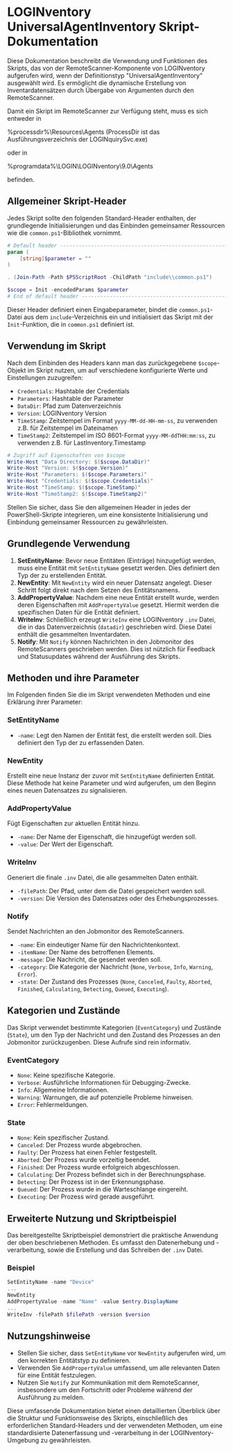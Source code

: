 # LOGINventory UniversalAgentInventory Skript-Dokumentation

Diese Dokumentation beschreibt die Verwendung und Funktionen des Skripts, das von der RemoteScanner-Komponente von LOGINventory aufgerufen wird, wenn der Definitionstyp "UniversalAgentInventory" ausgewählt wird. Es ermöglicht die dynamische Erstellung von Inventardatensätzen durch Übergabe von Argumenten durch den RemoteScanner.

Damit ein Skript im RemoteScanner zur Verfügung steht, muss es sich entweder in 

%processdir%\Resources\Agents (ProcessDir ist das Ausführungsverzeichnis der LOGINquirySvc.exe)

oder in 

%programdata%\LOGIN\LOGINventory\9.0\Agents

befinden.

## Allgemeiner Skript-Header
Jedes Skript sollte den folgenden Standard-Header enthalten, der grundlegende Initialisierungen und das Einbinden gemeinsamer Ressourcen wie die `common.ps1`-Bibliothek vornimmt.

```powershell
# Default header ----------------------------------------------------------------------
param (
    [string]$parameter = ""
)

. (Join-Path -Path $PSScriptRoot -ChildPath "include\\common.ps1")

$scope = Init -encodedParams $parameter
# End of default header ----------------------------------------------------------------------
```

Dieser Header definiert einen Eingabeparameter, bindet die `common.ps1`-Datei aus dem `include`-Verzeichnis ein und initialisiert das Skript mit der `Init`-Funktion, die in `common.ps1` definiert ist.

## Verwendung im Skript

Nach dem Einbinden des Headers kann man das zurückgegebene `$scope`-Objekt im Skript nutzen, um auf verschiedene konfigurierte Werte und Einstellungen zuzugreifen:

- `Credentials`: Hashtable der Credentials
- `Parameters`: Hashtable der Parameter
- `DataDir`: Pfad zum Datenverzeichnis
- `Version`: LOGINventory Version
- `TimeStamp`: Zeitstempel im Format `yyyy-MM-dd-HH-mm-ss`, zu verwenden z.B. für Zeitstempel im Dateinamen
- `TimeStamp2`: Zeitstempel im ISO 8601-Format `yyyy-MM-ddTHH:mm:ss`, zu verwenden z.B. für LastInventory.Timestamp


```powershell
# Zugriff auf Eigenschaften von $scope
Write-Host "Data Directory: $($scope.DataDir)"
Write-Host "Version: $($scope.Version)"
Write-Host "Parameters: $($scope.Parameters)"
Write-Host "Credentials: $($scope.Credentials)"
Write-Host "TimeStamp: $($scope.TimeStamp)"
Write-Host "TimeStamp2: $($scope.TimeStamp2)"
```

Stellen Sie sicher, dass Sie den allgemeinen Header in jedes der PowerShell-Skripte integrieren, um eine konsistente Initialisierung und Einbindung gemeinsamer Ressourcen zu gewährleisten.

## Grundlegende Verwendung

1. **SetEntityName**: Bevor neue Entitäten (Einträge) hinzugefügt werden, muss eine Entität mit `SetEntityName` gesetzt werden. Dies definiert den Typ der zu erstellenden Entität.
2. **NewEntity**: Mit `NewEntity` wird ein neuer Datensatz angelegt. Dieser Schritt folgt direkt nach dem Setzen des Entitätsnamens.
3. **AddPropertyValue**: Nachdem eine neue Entität erstellt wurde, werden deren Eigenschaften mit `AddPropertyValue` gesetzt. Hiermit werden die spezifischen Daten für die Entität definiert.
4. **WriteInv**: Schließlich erzeugt `WriteInv` eine LOGINventory `.inv` Datei, die in das Datenverzeichnis (`datadir`) geschrieben wird. Diese Datei enthält die gesammelten Inventardaten.
5. **Notify**: Mit `Notify` können Nachrichten in den Jobmonitor des RemoteScanners geschrieben werden. Dies ist nützlich für Feedback und Statusupdates während der Ausführung des Skripts.

## Methoden und ihre Parameter

Im Folgenden finden Sie die im Skript verwendeten Methoden und eine Erklärung ihrer Parameter:

### SetEntityName

- `-name`: Legt den Namen der Entität fest, die erstellt werden soll. Dies definiert den Typ der zu erfassenden Daten.

### NewEntity

Erstellt eine neue Instanz der zuvor mit `SetEntityName` definierten Entität. Diese Methode hat keine Parameter und wird aufgerufen, um den Beginn eines neuen Datensatzes zu signalisieren.

### AddPropertyValue

Fügt Eigenschaften zur aktuellen Entität hinzu.

- `-name`: Der Name der Eigenschaft, die hinzugefügt werden soll.
- `-value`: Der Wert der Eigenschaft.

### WriteInv

Generiert die finale `.inv` Datei, die alle gesammelten Daten enthält.

- `-filePath`: Der Pfad, unter dem die Datei gespeichert werden soll.
- `-version`: Die Version des Datensatzes oder des Erhebungsprozesses.

### Notify

Sendet Nachrichten an den Jobmonitor des RemoteScanners.

- `-name`: Ein eindeutiger Name für den Nachrichtenkontext.
- `-itemName`: Der Name des betroffenen Elements.
- `-message`: Die Nachricht, die gesendet werden soll.
- `-category`: Die Kategorie der Nachricht (`None`, `Verbose`, `Info`, `Warning`, `Error`).
- `-state`: Der Zustand des Prozesses (`None`, `Canceled`, `Faulty`, `Aborted`, `Finished`, `Calculating`, `Detecting`, `Queued`, `Executing`).


## Kategorien und Zustände

Das Skript verwendet bestimmte Kategorien (`EventCategory`) und Zustände (`State`), um den Typ der Nachricht und den Zustand des Prozesses an den Jobmonitor zurückzugenben. Diese Aufrufe sind rein informativ.

### EventCategory

- `None`: Keine spezifische Kategorie.
- `Verbose`: Ausführliche Informationen für Debugging-Zwecke.
- `Info`: Allgemeine Informationen.
- `Warning`: Warnungen, die auf potenzielle Probleme hinweisen.
- `Error`: Fehlermeldungen.

### State

- `None`: Kein spezifischer Zustand.
- `Canceled`: Der Prozess wurde abgebrochen.
- `Faulty`: Der Prozess hat einen Fehler festgestellt.
- `Aborted`: Der Prozess wurde vorzeitig beendet.
- `Finished`: Der Prozess wurde erfolgreich abgeschlossen.
- `Calculating`: Der Prozess befindet sich in der Berechnungsphase.
- `Detecting`: Der Prozess ist in der Erkennungsphase.
- `Queued`: Der Prozess wurde in die Warteschlange eingereiht.
- `Executing`: Der Prozess wird gerade ausgeführt.

## Erweiterte Nutzung und Skriptbeispiel

Das bereitgestellte Skriptbeispiel demonstriert die praktische Anwendung der oben beschriebenen Methoden. Es umfasst den Datenerhebung und -verarbeitung, sowie die Erstellung und das Schreiben der `.inv` Datei.

### Beispiel

```powershell
SetEntityName -name "Device"
...
NewEntity
AddPropertyValue -name "Name" -value $entry.DisplayName
...
WriteInv -filePath $filePath -version $version
```

## Nutzungshinweise

- Stellen Sie sicher, dass `SetEntityName` vor `NewEntity` aufgerufen wird, um den korrekten Entitätstyp zu definieren.
- Verwenden Sie `AddPropertyValue` umfassend, um alle relevanten Daten für eine Entität festzulegen.
- Nutzen Sie `Notify` zur Kommunikation mit dem RemoteScanner, insbesondere um den Fortschritt oder Probleme während der Ausführung zu melden.

Diese umfassende Dokumentation bietet einen detaillierten Überblick über die Struktur und Funktionsweise des Skripts, einschließlich des erforderlichen Standard-Headers und der verwendeten Methoden, um eine standardisierte Datenerfassung und -verarbeitung in der LOGINventory-Umgebung zu gewährleisten.
